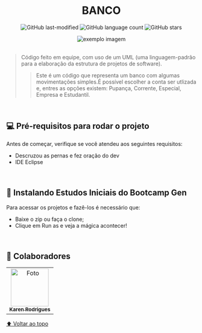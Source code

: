 <div align="center">
  
# BANCO

![GitHub last-modified](https://img.shields.io/aur/last-modified/template?label=ultima%20modificacao&style=social)
![GitHub language count](https://img.shields.io/github/languages/count/r4skaren/template-readme?&label=linguagens&style=social)
![GitHub stars](https://img.shields.io/github/stars/r4skaren/template-readme?label=estrelas&style=social)

<img src="https://i.imgur.com/cuvOOBs.png" alt="exemplo imagem">
  </div>

<br>

> Código feito em equipe, com uso de um UML (uma linguagem-padrão para a elaboração da estrutura de projetos de software).
> > Este é um código que representa um banco com algumas movimentações simples.É possível escolher a conta ser utlizada e, entres as opções existem: Pupança, Corrente, Especial, Empresa e Estudantil. 


<br>

## 💻 Pré-requisitos para rodar o projeto

Antes de começar, verifique se você atendeu aos seguintes requisitos:
<!---Adicionar, duplicar ou remover conforme necessário--->
* Descruzou as pernas e fez oração do dev 
* IDE Eclipse

<br>

## 🚀 Instalando Estudos Iniciais do Bootcamp Gen

Para acessar os projetos e fazê-los é necessário que:

* Baixe o zip ou faça o clone;
* Clique em Run as e veja a mágica acontecer!

<br>

## 🤝 Colaboradores

<table>
  <tr>
    <td align="center">
      <a href="#">
        <img src="https://avatars.githubusercontent.com/u/86742652?v=4" width="100px;" height="100px" alt="Foto"/><br>
        <sub>
          <b>Karen Rodrigues</b>
        </sub>
      </a>
    </td>
  </tr>
</table>

[⬆ Voltar ao topo](#BANCO)<br>

